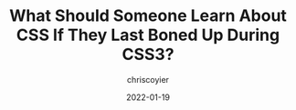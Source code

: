---
author: chriscoyier
date: 2022-01-19
draft: true
publisher: css
tags:
  - css
target_url: https://css-tricks.com/whats-new-since-css3/
title: What Should Someone Learn About CSS If They Last Boned Up During CSS3?
---